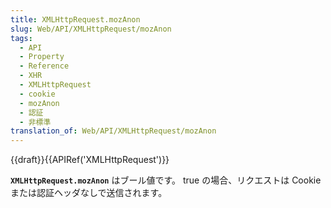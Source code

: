 ```yaml
---
title: XMLHttpRequest.mozAnon
slug: Web/API/XMLHttpRequest/mozAnon
tags:
  - API
  - Property
  - Reference
  - XHR
  - XMLHttpRequest
  - cookie
  - mozAnon
  - 認証
  - 非標準
translation_of: Web/API/XMLHttpRequest/mozAnon
---
```

<div>{{draft}}{{APIRef('XMLHttpRequest')}}</div>

<p><span class="seoSummary"><strong><code>XMLHttpRequest.mozAnon</code></strong> はブール値です。 true の場合、リクエストは Cookie または認証ヘッダなしで送信されます。</span></p>
